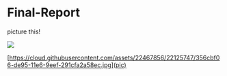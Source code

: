 # Final-Report

picture this!

![](https://cloud.githubusercontent.com/assets/22467856/22125747/356cbf06-de95-11e6-9eef-291cfa2a58ec.jpg)

[https://cloud.githubusercontent.com/assets/22467856/22125747/356cbf06-de95-11e6-9eef-291cfa2a58ec.jpg](pic)
